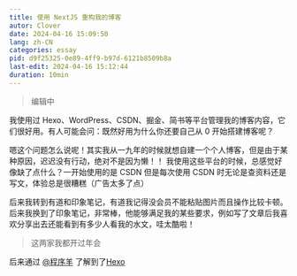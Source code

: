 ```yaml
---
title: 使用 NextJS 重构我的博客
autor: Clover
date: 2024-04-16 15:09:50
lang: zh-CN
categories: essay
pid: d9f25325-0e89-4ff9-b97d-6121b8509b8a
last-edit: 2024-04-16 15:12:44
duration: 10min
---
```

> 编辑中

我使用过 Hexo、WordPress、CSDN、掘金、简书等平台管理我的博客内容，它们很好用。有人可能会问：既然好用为什么你还要自己从 0 开始搭建博客呢？

嗯这个问题怎么说呢！其实我从一九年的时候就想自建一个个人博客，但是由于某种原因，迟迟没有行动，绝对不是因为懒！！
我使用这些平台的时候，总感觉好像缺了点什么？一开始使用的是 CSDN 但是每次使用 CSDN 时无论是查资料还是写文，体验总是很糟糕（广告太多了点）

后来我转到有道和印象笔记，有道我记得没会员不能粘贴图片而且操作比较卡顿。后来我换到了印象笔记，非常棒，他能够满足我的某些要求，例如写了文章后我喜欢分享出去还能看到有多少人看我的水文，哇太酷啦！

> 这两家我都开过年会

后来通过 <a href="https://b23.tv/9hASjFy" target="_blank">@程序羊</a> 了解到了<a href="https://github.com/hexojs/hexo" target="_blank" class="markdown-magic-link"><span class="markdown-magic-link-image" style="background-image: url(https://hexo.io/logo.svg)"></span>Hexo</a>
